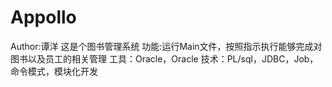 # Appollo
Author:谭洋
这是个图书管理系统
功能:运行Main文件，按照指示执行能够完成对图书以及员工的相关管理
工具：Oracle，Oracle
技术：PL/sql，JDBC，Job，命令模式，模块化开发

